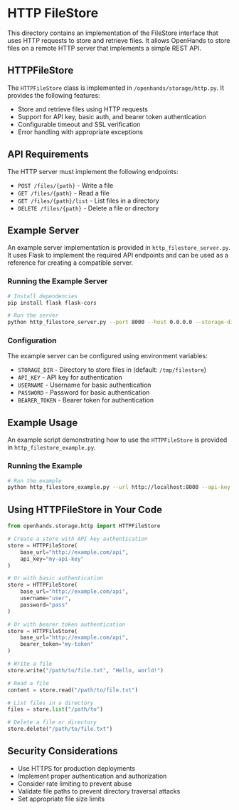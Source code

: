 # HTTP FileStore

This directory contains an implementation of the FileStore interface that uses HTTP requests to store and retrieve files. It allows OpenHands to store files on a remote HTTP server that implements a simple REST API.

## HTTPFileStore

The `HTTPFileStore` class is implemented in `/openhands/storage/http.py`. It provides the following features:

- Store and retrieve files using HTTP requests
- Support for API key, basic auth, and bearer token authentication
- Configurable timeout and SSL verification
- Error handling with appropriate exceptions

## API Requirements

The HTTP server must implement the following endpoints:

- `POST /files/{path}` - Write a file
- `GET /files/{path}` - Read a file
- `GET /files/{path}/list` - List files in a directory
- `DELETE /files/{path}` - Delete a file or directory

## Example Server

An example server implementation is provided in `http_filestore_server.py`. It uses Flask to implement the required API endpoints and can be used as a reference for creating a compatible server.

### Running the Example Server

```bash
# Install dependencies
pip install flask flask-cors

# Run the server
python http_filestore_server.py --port 8000 --host 0.0.0.0 --storage-dir /tmp/filestore
```

### Configuration

The example server can be configured using environment variables:

- `STORAGE_DIR` - Directory to store files in (default: `/tmp/filestore`)
- `API_KEY` - API key for authentication
- `USERNAME` - Username for basic authentication
- `PASSWORD` - Password for basic authentication
- `BEARER_TOKEN` - Bearer token for authentication

## Example Usage

An example script demonstrating how to use the `HTTPFileStore` is provided in `http_filestore_example.py`.

### Running the Example

```bash
# Run the example
python http_filestore_example.py --url http://localhost:8000 --api-key my-api-key
```

## Using HTTPFileStore in Your Code

```python
from openhands.storage.http import HTTPFileStore

# Create a store with API key authentication
store = HTTPFileStore(
    base_url="http://example.com/api",
    api_key="my-api-key"
)

# Or with basic authentication
store = HTTPFileStore(
    base_url="http://example.com/api",
    username="user",
    password="pass"
)

# Or with bearer token authentication
store = HTTPFileStore(
    base_url="http://example.com/api",
    bearer_token="my-token"
)

# Write a file
store.write("/path/to/file.txt", "Hello, world!")

# Read a file
content = store.read("/path/to/file.txt")

# List files in a directory
files = store.list("/path/to")

# Delete a file or directory
store.delete("/path/to/file.txt")
```

## Security Considerations

- Use HTTPS for production deployments
- Implement proper authentication and authorization
- Consider rate limiting to prevent abuse
- Validate file paths to prevent directory traversal attacks
- Set appropriate file size limits

